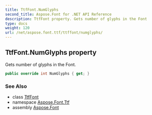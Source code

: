 ```yaml
---
title: TtfFont.NumGlyphs
second_title: Aspose.Font for .NET API Reference
description: TtfFont property. Gets number of glyphs in the Font
type: docs
weight: 120
url: /net/aspose.font.ttf/ttffont/numglyphs/
---
```

## TtfFont.NumGlyphs property

Gets number of glyphs in the Font.

```csharp
public override int NumGlyphs { get; }
```

### See Also

* class [TtfFont](../)
* namespace [Aspose.Font.Ttf](../../../aspose.font.ttf/)
* assembly [Aspose.Font](../../../)


